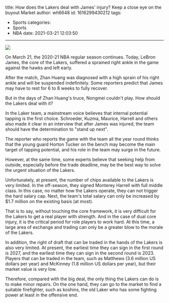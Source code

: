 title: How does the Lakers deal with James' injury? Keep a close eye on the buyout Market
author: wh6648
id: 1616299430212
tags: 
- Sports
categories: 
- Sports
- NBA
date: 2021-03-21 12:03:50
---
![](https://p0.itc.cn/images01/20210321/5b73e3a624954e0a86194c9405f7c1bd.jpeg)


On March 21, the 2020-21 NBA regular season continues. Today, LeBron James, the core of the Lakers, suffered a sprained right ankle in the game against the hawks and left early.

After the match, Zhan Huang was diagnosed with a high sprain of his right ankle and will be suspended indefinitely. Some reporters predict that James may have to rest for 6 to 8 weeks to fully recover.

But in the days of Zhan Huang's truce, Nongmei couldn't play. How should the Lakers deal with it?

In the Laker team, a mainstream voice believes that internal potential tapping is the first choice. Schroeder, Kuzma, Maurice, Harrell and others also made it clear in an interview that after James was injured, the team should have the determination to "stand up next".

The reporter who reports the game with the team all the year round thinks that the young guard Horton Tucker on the bench may become the main target of tapping potential, and his role in the team may surge in the future.

However, at the same time, some experts believe that seeking help from outside, especially before the trade deadline, may be the best way to solve the urgent situation of the Lakers.

Unfortunately, at present, the number of chips available to the Lakers is very limited. In the off-season, they signed Monterey Harrell with full middle class. In this case, no matter how the Lakers operate, they can not trigger the hard salary cap. Next, the team's total salary can only be increased by $1.7 million on the existing basis (at most).

That is to say, without touching the core framework, it is very difficult for the Lakers to get a real player with strength. And in the case of dual core injury, it is the critical period for role players to work hard. At this time, a large area of exchange and trading can only be a greater blow to the morale of the Lakers.

In addition, the right of draft that can be traded in the hands of the Lakers is also very limited. At present, the earliest time they can sign in the first round is 2027, and the earliest time they can sign in the second round is 2023. Players that can be traded in the team, such as Matthews (3.6 million US dollars per year) and McKinney (1.8 million US dollars per year), but their market value is very low.

Therefore, compared with the big deal, the only thing the Lakers can do is to make minor repairs. On the one hand, they can go to the market to find a suitable firefighter, such as koshins, the old Laker who has some fighting power at least in the offensive end.

